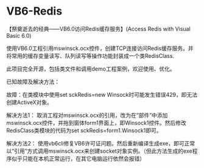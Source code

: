 # VB6-Redis
【祭奠逝去的经典——VB6.0访问Redis缓存服务】(Access Redis with Visual Basic 6.0)

使用VB6.0工程引用mswinsck.ocx控件，创建TCP连接访问Redis缓存服务。并将常用的缓存变量读写、队列读写等操作功能封装成一个类RedisClass.

此项目完全开源，包括类文件和调用demo工程案例，欢迎使用、优化。


已知故障及解决方法：


故障：在类模块中使用set sckRedis=new Winsock时可能发生错误429，即无法创建ActiveX对象。

解决方法1：
  取消工程对mswinsck.ocx的引用，改为在“部件”中添加mswinsck.ocx控件，并拖到窗体form1界面上，即Winsock1控件。然后修改RedisClass类模块的代码为set sckRedis=form1.Winsock1即可。

解决方法2：
  使用vb6cli修复VB6许可证问题。然后重新编译生成exe，即可正常以“引用”方式调用mswinsck.ocx来创建socket对象实例。（但此方法生成的exe程序似乎只能在本机正常运行，在其它电脑运行依然会报错）
